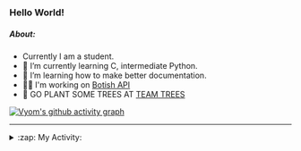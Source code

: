 ### Hello World!

##### About:
- Currently I am a student.
- 🌱 I’m currently learning C, intermediate Python.
- 🌱 I’m learning how to make better documentation.
- 👨‍💻 I'm working on [Botish API](https://github.com/Vyvy-vi/api)
- 🌱 GO PLANT SOME TREES AT [TEAM TREES](https://teamtrees.org/)

[![Vyom's github activity graph](https://activity-graph.herokuapp.com/graph?username=Vyvy-vi)](https://github.com/ashutosh00710/github-readme-activity-graph)

---
<details>
  <summary>:zap: My Activity:</summary>
  
<!--START_SECTION:waka-->
![Code Time](http://img.shields.io/badge/Code%20Time-754%20hrs%2031%20mins-blue)

**I'm a Night 🦉** 

```text
🌞 Morning    56 commits     ██░░░░░░░░░░░░░░░░░░░░░░░   8.31% 
🌆 Daytime    161 commits    ██████░░░░░░░░░░░░░░░░░░░   23.89% 
🌃 Evening    216 commits    ████████░░░░░░░░░░░░░░░░░   32.05% 
🌙 Night      241 commits    █████████░░░░░░░░░░░░░░░░   35.76%

```
📅 **I'm Most Productive on Sunday** 

```text
Monday       65 commits     ██░░░░░░░░░░░░░░░░░░░░░░░   9.64% 
Tuesday      125 commits    ████░░░░░░░░░░░░░░░░░░░░░   18.55% 
Wednesday    112 commits    ████░░░░░░░░░░░░░░░░░░░░░   16.62% 
Thursday     92 commits     ███░░░░░░░░░░░░░░░░░░░░░░   13.65% 
Friday       68 commits     ██░░░░░░░░░░░░░░░░░░░░░░░   10.09% 
Saturday     66 commits     ██░░░░░░░░░░░░░░░░░░░░░░░   9.79% 
Sunday       146 commits    █████░░░░░░░░░░░░░░░░░░░░   21.66%

```


📊 **This Week I Spent My Time On** 

```text
🔥 Editors: 
VS Code                  17 hrs 21 mins      ███████████████████████░░   94.87% 
Vim                      56 mins             █░░░░░░░░░░░░░░░░░░░░░░░░   5.13%

🐱‍💻 Projects: 
praise_backend_js        7 hrs 29 mins       ██████████░░░░░░░░░░░░░░░   40.94% 
api                      3 hrs 35 mins       █████░░░░░░░░░░░░░░░░░░░░   19.6% 
onboarding-bot           2 hrs 30 mins       ███░░░░░░░░░░░░░░░░░░░░░░   13.73% 
Praise-Bot-Discord       1 hr 39 mins        ██░░░░░░░░░░░░░░░░░░░░░░░   9.03% 
TEA-onboarding-bot       1 hr 33 mins        ██░░░░░░░░░░░░░░░░░░░░░░░   8.54%

```


 Last Updated on 27/04/2022 06:04:38 UTC
<!--END_SECTION:waka-->
</details>
